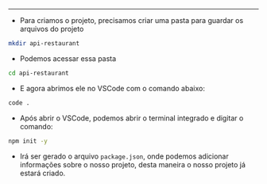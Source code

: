 ___
- Para criamos o projeto, precisamos criar uma pasta para guardar os arquivos do projeto
```zsh
mkdir api-restaurant
```
- Podemos acessar essa pasta
```zsh
cd api-restaurant
```
- E agora abrimos ele no VSCode com o comando abaixo:
```zsh
code .
```
- Após abrir o VSCode, podemos abrir o terminal integrado e digitar o comando:
```zsh
npm init -y
```
- Irá ser gerado o arquivo `package.json`, onde podemos adicionar informações sobre o nosso projeto, desta maneira o nosso projeto já estará criado.
